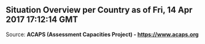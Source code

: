 ## Situation Overview per Country as of Fri, 14 Apr 2017 17:12:14 GMT

Source: **ACAPS (Assessment Capacities Project) - https://www.acaps.org**
